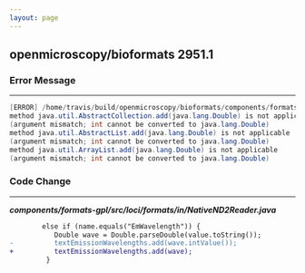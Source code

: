 ```yaml
---
layout: page
---
```

## openmicroscopy/bioformats 2951.1

### Error Message

---------------------

```java
[ERROR] /home/travis/build/openmicroscopy/bioformats/components/formats-gpl/src/loci/formats/in/NativeND2Reader.java:[1674,34] no suitable method found for add(int) 
method java.util.AbstractCollection.add(java.lang.Double) is not applicable 
(argument mismatch; int cannot be converted to java.lang.Double) 
method java.util.AbstractList.add(java.lang.Double) is not applicable 
(argument mismatch; int cannot be converted to java.lang.Double) 
method java.util.ArrayList.add(java.lang.Double) is not applicable 
(argument mismatch; int cannot be converted to java.lang.Double) 
```

### Code Change

---------------------

***components/formats-gpl/src/loci/formats/in/NativeND2Reader.java***

```diff
        else if (name.equals("EmWavelength")) {
           Double wave = Double.parseDouble(value.toString());
-          textEmissionWavelengths.add(wave.intValue());
+          textEmissionWavelengths.add(wave);
         }
```